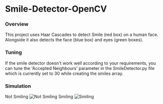 # Smile-Detector-OpenCV
### Overview
This project uses Haar Cascades to detect Smile (red box) on a human face. Alongside it also detects the face (blue box) and eyes (green boxes).
### Tuning
If the smile detector doesn't work well according to your requirements, you can tune the 'Accepted Neighbours' parameter in the SmileDetector.py file
which is currently set to 30 while creating the smiles array.
### Simulation
Not Smiling
![Not Smiling](https://drive.google.com/uc?export=view&id=1Mwd9N31HAwl8POTtS4TNeCNVYJfvniSa)
Smiling
![Smiling](https://drive.google.com/uc?export=view&id=1jXOdsS92nRciR95ib0hFNudV1jLiXxDr)


